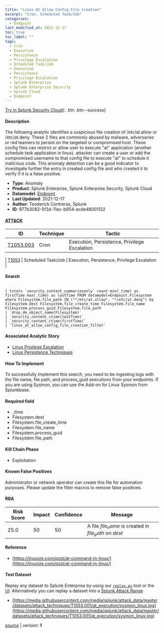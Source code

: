 ```yaml
---
title: "Linux At Allow Config File Creation"
excerpt: "Cron, Scheduled Task/Job"
categories:
  - Endpoint
last_modified_at: 2021-12-17
toc: true
toc_label: ""
tags:
  - Cron
  - Execution
  - Persistence
  - Privilege Escalation
  - Scheduled Task/Job
  - Execution
  - Persistence
  - Privilege Escalation
  - Splunk Enterprise
  - Splunk Enterprise Security
  - Splunk Cloud
  - Endpoint
---
```




[Try in Splunk Security Cloud](https://www.splunk.com/en_us/cyber-security.html){: .btn .btn--success}

#### Description

The following analytic identifies a suspicious file creation of /etc/at.allow or /etc/at.deny. These 2 files are commonly abused by malware, adversaries or red teamers to persist on the targeted or compromised host. These config files can restrict or allow user to execute &#34;at&#34; application (another schedule task application in linux). attacker can create a user or add the compromised username to that config file to execute &#34;at&#34; to schedule it malicious code. This anomaly detection can be a good indicator to investigate further the entry in created config file and who created it to verify if it is a false positive.

- **Type**: Anomaly
- **Product**: Splunk Enterprise, Splunk Enterprise Security, Splunk Cloud
- **Datamodel**: [Endpoint](https://docs.splunk.com/Documentation/CIM/latest/User/Endpoint)
- **Last Updated**: 2021-12-17
- **Author**: Teoderick Contreras, Splunk
- **ID**: 977b3082-5f3d-11ec-b954-acde48001122


#### [ATT&CK](https://attack.mitre.org/)

| ID          | Technique   | Tactic         |
| ----------- | ----------- |--------------- |
| [T1053.003](https://attack.mitre.org/techniques/T1053/003/) | Cron | Execution, Persistence, Privilege Escalation |

| [T1053](https://attack.mitre.org/techniques/T1053/) | Scheduled Task/Job | Execution, Persistence, Privilege Escalation |

#### Search

```

| tstats `security_content_summariesonly` count min(_time) as firstTime max(_time) as lastTime FROM datamodel=Endpoint.Filesystem where Filesystem.file_path IN ("*/etc/at.allow", "*/etc/at.deny") by Filesystem.dest Filesystem.file_create_time Filesystem.file_name Filesystem.process_guid Filesystem.file_path 
| `drop_dm_object_name(Filesystem)` 
| `security_content_ctime(lastTime)` 
| `security_content_ctime(firstTime)` 
| `linux_at_allow_config_file_creation_filter`
```

#### Associated Analytic Story
* [Linux Privilege Escalation](/stories/linux_privilege_escalation)
* [Linux Persistence Techniques](/stories/linux_persistence_techniques)


#### How To Implement
To successfully implement this search, you need to be ingesting logs with the file name, file path, and process_guid executions from your endpoints. If you are using Sysmon, you can use the Add-on for Linux Sysmon from Splunkbase.

#### Required field
* _time
* Filesystem.dest
* Filesystem.file_create_time
* Filesystem.file_name
* Filesystem.process_guid
* Filesystem.file_path


#### Kill Chain Phase
* Exploitation


#### Known False Positives
Administrator or network operator can create this file for automation purposes. Please update the filter macros to remove false positives.


#### RBA

| Risk Score  | Impact      | Confidence   | Message      |
| ----------- | ----------- |--------------|--------------|
| 25.0 | 50 | 50 | A file $file_name$ is created in $file_path$ on $dest$ |




#### Reference

* [https://linuxize.com/post/at-command-in-linux/](https://linuxize.com/post/at-command-in-linux/)



#### Test Dataset
Replay any dataset to Splunk Enterprise by using our [`replay.py`](https://github.com/splunk/attack_data#using-replaypy) tool or the [UI](https://github.com/splunk/attack_data#using-ui).
Alternatively you can replay a dataset into a [Splunk Attack Range](https://github.com/splunk/attack_range#replay-dumps-into-attack-range-splunk-server)

* [https://media.githubusercontent.com/media/splunk/attack_data/master/datasets/attack_techniques/T1053.001/at_execution/sysmon_linux.log](https://media.githubusercontent.com/media/splunk/attack_data/master/datasets/attack_techniques/T1053.001/at_execution/sysmon_linux.log)



[*source*](https://github.com/splunk/security_content/tree/develop/detections/endpoint/linux_at_allow_config_file_creation.yml) \| *version*: **1**